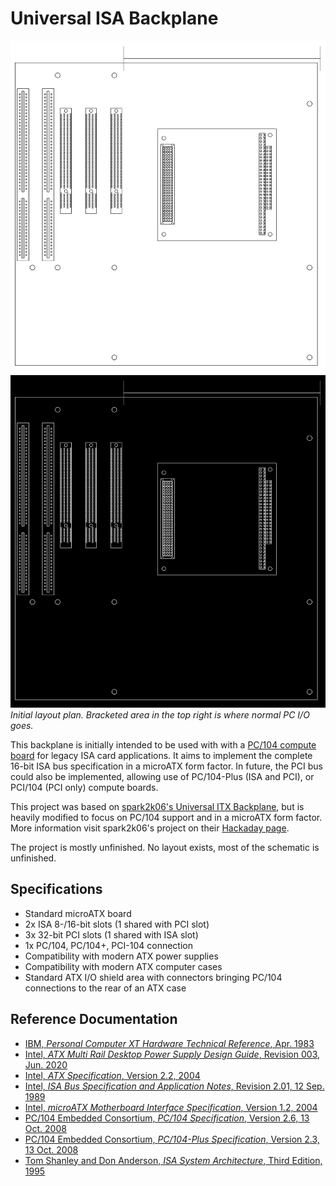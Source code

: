 # Universal ISA Backplane

![Initial layout plan](Universal-ISA-Backplane-Light.png#gh-light-mode-only)
![Initial layout plan](Universal-ISA-Backplane-Dark.png#gh-dark-mode-only)
*Initial layout plan. Bracketed area in the top right is where normal PC I/O goes.*

This backplane is initially intended to be used with with a [PC/104 compute board](https://en.wikipedia.org/wiki/PC/104) for legacy ISA card applications. It aims to implement the complete 16-bit ISA bus specification in a microATX form factor. In future, the PCI bus could also be implemented, allowing use of PC/104-Plus (ISA and PCI), or PCI/104 (PCI only) compute boards.

This project was based on [spark2k06's Universal ITX Backplane](https://github.com/spark2k06/Universal-ITX-Backplane), but is heavily modified to focus on PC/104 support and in a microATX form factor. More information visit spark2k06's project on their [Hackaday page](https://hackaday.io/project/175340-universal-itx-backplane).

The project is mostly unfinished. No layout exists, most of the schematic is unfinished.

## Specifications

* Standard microATX board
* 2x ISA 8-/16-bit slots (1 shared with PCI slot)
* 3x 32-bit PCI slots (1 shared with ISA slot)
* 1x PC/104, PC/104+, PCI-104 connection
* Compatibility with modern ATX power supplies
* Compatibility with modern ATX computer cases
* Standard ATX I/O shield area with connectors bringing PC/104 connections to the rear of an ATX case

## Reference Documentation
* [IBM, *Personal Computer XT Hardware Technical Reference*, Apr. 1983](https://archive.org/details/IBMPCXTTechnicalReference1502237)
* [Intel, *ATX Multi Rail Desktop Power Supply Design Guide*, Revision 003, Jun. 2020](https://web.archive.org/web/20210222203819/https://d2pgu9s4sfmw1s.buttfront.net/UAM/Prod/Done/a062E00001XMVETQA5/b2f2f54c-e980-7c06-4032-9bd4e037c83b?Expires=1614026599&Key-Pair-Id=APKAJKRNIMMSNYXST6UA&Signature=iVsGBI7emsEdrFsQ67~1S2M90n5TYe3~QRV4TUX1VC-EseakcayGKQeIrDqA~ls21nyFEuSEcp9TwYA2uYXHQRfrjsYAhPvPaKLNivtX25XWNG2Bqr1eajUeZY6SobcaUhqU8I1coBOXz6TzmLMmgRiy4awrNQnBFtagJsJRME50wE8zd8HrBmgITOGB7dXv9IFX3YCMPpx1PXaubRAcfm9tsS71Sn6xf2n2rSizwWA-JjXuYK6sZhXKNNzn-7FtBtRJoyx~uOnWPtvxE2i-O1X1cFFpnhq3wDn1Kubh-qttzKiRYs0pnXElqDpH4i9TFOFBCR-g2dmtm6USEUgBBA__)
* [Intel, *ATX Specification*, Version 2.2, 2004](https://web.archive.org/web/20120725150314/http://www.formfactors.org/developer/specs/atx2_2.pdf)
* [Intel, *ISA Bus Specification and Application Notes*, Revision 2.01, 12 Sep. 1989](https://archive.org/details/bitsavers_intelbusSpep89_3342148/)
* [Intel, *microATX Motherboard Interface Specification*, Version 1.2, 2004](http://www.motherboards.org/files/techspecs/matxspe1.2.pdf)
* [PC/104 Embedded Consortium, *PC/104 Specification*, Version 2.6, 13 Oct. 2008](https://pc104.org/hardware-specifications/pc104/)
* [PC/104 Embedded Consortium, *PC/104-Plus Specification*, Version 2.3, 13 Oct. 2008](https://pc104.org/hardware-specifications/pc104-plus/)
* [Tom Shanley and Don Anderson, *ISA System Architecture*, Third Edition, 1995](https://archive.org/details/ISA_System_Architecture)
